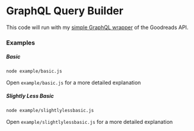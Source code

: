 # GraphQL Query Builder

This code will run with my [simple GraphQL wrapper](https://github.com/NoahCardoza/graphql-goodreads) of the Goodreads API.

### Examples

##### Basic

```sh
node example/basic.js
```

Open `example/basic.js` for a more detailed explanation

##### Slightly Less Basic

```sh
node example/slightlylessbasic.js
```

Open `example/slightlylessbasic.js` for a more detailed explanation
